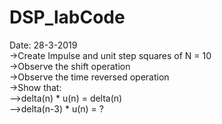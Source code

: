 # DSP_labCode
Date: 28-3-2019<br/>
  ->Create Impulse and unit step squares of N = 10<br/>
  ->Observe the shift operation<br/>
  ->Observe the time reversed operation<br/>
  ->Show that:<br/>
    -->delta(n) * u(n) = delta(n)<br/>
    -->delta(n-3) * u(n) = ?<br/>
